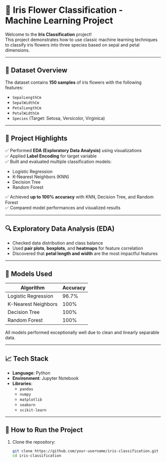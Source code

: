 # 🌸 Iris Flower Classification - Machine Learning Project

Welcome to the **Iris Classification** project!  
This project demonstrates how to use classic machine learning techniques to classify iris flowers into three species based on sepal and petal dimensions.

---

## 📁 Dataset Overview

The dataset contains **150 samples** of iris flowers with the following features:

- `SepalLengthCm`
- `SepalWidthCm`
- `PetalLengthCm`
- `PetalWidthCm`
- `Species` (Target: Setosa, Versicolor, Virginica)

---

## 📌 Project Highlights

✅ Performed **EDA (Exploratory Data Analysis)** using visualizations  
✅ Applied **Label Encoding** for target variable  
✅ Built and evaluated multiple classification models:  
- Logistic Regression  
- K-Nearest Neighbors (KNN)  
- Decision Tree  
- Random Forest

✅ Achieved **up to 100% accuracy** with KNN, Decision Tree, and Random Forest  
✅ Compared model performances and visualized results

---

## 🔍 Exploratory Data Analysis (EDA)

- Checked data distribution and class balance
- Used **pair plots**, **boxplots**, and **heatmaps** for feature correlation
- Discovered that **petal length and width** are the most impactful features

---

## 🧠 Models Used

| Algorithm            | Accuracy |
|----------------------|----------|
| Logistic Regression  | 96.7%    |
| K-Nearest Neighbors  | 100%     |
| Decision Tree        | 100%     |
| Random Forest        | 100%     |

All models performed exceptionally well due to clean and linearly separable data.

---

## 📈 Tech Stack

- **Language**: Python  
- **Environment**: Jupyter Notebook  
- **Libraries**:
  - `pandas`
  - `numpy`
  - `matplotlib`
  - `seaborn`
  - `scikit-learn`

---

## 🚀 How to Run the Project

1. Clone the repository:
   ```bash
   git clone https://github.com/your-username/iris-classification.git
   cd iris-classification
